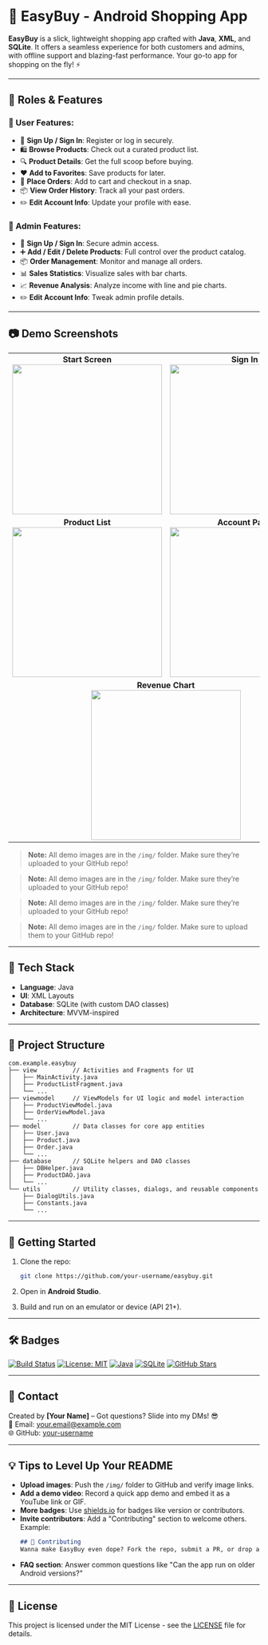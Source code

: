 # 🛒 EasyBuy - Android Shopping App

**EasyBuy** is a slick, lightweight shopping app crafted with **Java**, **XML**, and **SQLite**. It offers a seamless experience for both customers and admins, with offline support and blazing-fast performance. Your go-to app for shopping on the fly! ⚡

---

## 👥 Roles & Features

### 👤 User Features:
- 🔐 **Sign Up / Sign In**: Register or log in securely.
- 🛍️ **Browse Products**: Check out a curated product list.
- 🔍 **Product Details**: Get the full scoop before buying.
- ❤️ **Add to Favorites**: Save products for later.
- 🛒 **Place Orders**: Add to cart and checkout in a snap.
- 📦 **View Order History**: Track all your past orders.
- ✏️ **Edit Account Info**: Update your profile with ease.

### 🔧 Admin Features:
- 🔐 **Sign Up / Sign In**: Secure admin access.
- ➕ **Add / Edit / Delete Products**: Full control over the product catalog.
- 📦 **Order Management**: Monitor and manage all orders.
- 📊 **Sales Statistics**: Visualize sales with bar charts.
- 📈 **Revenue Analysis**: Analyze income with line and pie charts.
- ✏️ **Edit Account Info**: Tweak admin profile details.

---

## 📷 Demo Screenshots

<table>
  <tr>
    <td align="center">
      <strong>Start Screen</strong><br>
      <img src="https://raw.githubusercontent.com/quzkhanh/EasyBuy_quzkhanh/master/img/start.png" width="300">
    </td>
    <td align="center">
      <strong>Sign In</strong><br>
      <img src="https://raw.githubusercontent.com/quzkhanh/EasyBuy_quzkhanh/master/img/signIn.png" width="300">
    </td>
  </tr>
  <tr>
    <td align="center">
      <strong>Product List</strong><br>
      <img src="https://raw.githubusercontent.com/quzkhanh/EasyBuy_quzkhanh/master/img/product.png" width="300">
    </td>
    <td align="center">
      <strong>Account Page</strong><br>
      <img src="https://raw.githubusercontent.com/quzkhanh/EasyBuy_quzkhanh/master/img/account.png" width="300">
    </td>
  </tr>
  <tr>
    <td align="center" colspan="2">
      <strong>Revenue Chart</strong><br>
      <img src="https://raw.githubusercontent.com/quzkhanh/EasyBuy_quzkhanh/master/img/roundChart.png" width="300">
    </td>
  </tr>
</table>

> **Note:** All demo images are in the `/img/` folder. Make sure they’re uploaded to your GitHub repo!

> **Note:** All demo images are in the `/img/` folder. Make sure they’re uploaded to your GitHub repo!

> **Note:** All demo images are in the `/img/` folder. Make sure they’re uploaded to your GitHub repo!

> **Note:** All demo images are in the `/img/` folder. Make sure to upload them to your GitHub repo!

---

## 🧠 Tech Stack

- **Language**: Java
- **UI**: XML Layouts
- **Database**: SQLite (with custom DAO classes)
- **Architecture**: MVVM-inspired

---

## 📁 Project Structure

```
com.example.easybuy
├── view          // Activities and Fragments for UI
│   ├── MainActivity.java
│   ├── ProductListFragment.java
│   └── ...
├── viewmodel     // ViewModels for UI logic and model interaction
│   ├── ProductViewModel.java
│   ├── OrderViewModel.java
│   └── ...
├── model         // Data classes for core app entities
│   ├── User.java
│   ├── Product.java
│   ├── Order.java
│   └── ...
├── database      // SQLite helpers and DAO classes
│   ├── DBHelper.java
│   ├── ProductDAO.java
│   └── ...
└── utils         // Utility classes, dialogs, and reusable components
    ├── DialogUtils.java
    ├── Constants.java
    └── ...
```

---

## 🚀 Getting Started

1. Clone the repo:
   ```bash
   git clone https://github.com/your-username/easybuy.git
   ```

2. Open in **Android Studio**.
3. Build and run on an emulator or device (API 21+).

---

## 🛠️ Badges

[![Build Status](https://img.shields.io/badge/build-passing-brightgreen)](https://github.com/your-username/easybuy)
[![License: MIT](https://img.shields.io/badge/License-MIT-yellow.svg)](https://opensource.org/licenses/MIT)
[![Java](https://img.shields.io/badge/language-Java-blue)](https://www.java.com/)
[![SQLite](https://img.shields.io/badge/database-SQLite-lightgrey)](https://www.sqlite.org/)
[![GitHub Stars](https://img.shields.io/github/stars/your-username/easybuy)](https://github.com/your-username/easybuy)

---

## 📩 Contact

Created by **[Your Name]** – Got questions? Slide into my DMs! 😎  
📧 Email: your.email@example.com  
🌐 GitHub: [your-username](https://github.com/your-username)

---

## 💡 Tips to Level Up Your README
- **Upload images**: Push the `/img/` folder to GitHub and verify image links.
- **Add a demo video**: Record a quick app demo and embed it as a YouTube link or GIF.
- **More badges**: Use [shields.io](https://shields.io/) for badges like version or contributors.
- **Invite contributors**: Add a "Contributing" section to welcome others. Example:
  ```markdown
  ## 🤝 Contributing
  Wanna make EasyBuy even dope? Fork the repo, submit a PR, or drop an issue with your ideas!
  ```
- **FAQ section**: Answer common questions like "Can the app run on older Android versions?"

---

## 📜 License

This project is licensed under the MIT License - see the [LICENSE](LICENSE) file for details.
